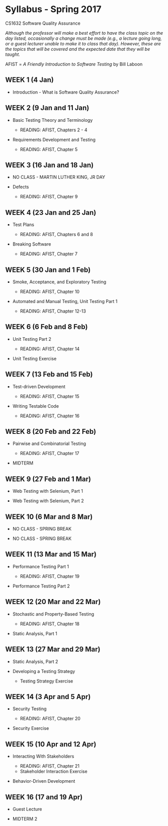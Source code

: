 # Syllabus - Spring 2017
CS1632 Software Quality Assurance

_Although the professor will make a best effort to have the class topic on the day listed, occasionally a change must be made (e.g., a lecture going long, or a guest lecturer unable to make it to class that day).  However, these are the topics that will be covered and the expected date that they will be taught._

AFIST = _A Friendly Introduction to Software Testing_ by Bill Laboon

## WEEK 1 (4 Jan)
*  Introduction - What is Software Quality Assurance?

## WEEK 2 (9 Jan and 11 Jan)

* Basic Testing Theory and Terminology
  * READING: AFIST, Chapters 2 - 4

* Requirements Development and Testing
  * READING: AFIST, Chapter 5

## WEEK 3 (16 Jan and 18 Jan)

* NO CLASS - MARTIN LUTHER KING, JR DAY

* Defects
  * READING: AFIST, Chapter 9

## WEEK 4 (23 Jan and 25 Jan)

* Test Plans
  * READING: AFIST, Chapters 6 and 8

* Breaking Software
  * READING: AFIST, Chapter 7

## WEEK 5 (30 Jan and 1 Feb)

* Smoke, Acceptance, and Exploratory Testing
  * READING: AFIST, Chapter 10

* Automated and Manual Testing, Unit Testing Part 1
  * READING: AFIST, Chapter 12-13

## WEEK 6 (6 Feb and 8 Feb)

* Unit Testing Part 2
  * READING: AFIST, Chapter 14

* Unit Testing Exercise
  
## WEEK 7 (13 Feb and 15 Feb)

* Test-driven Development
  * READING: AFIST, Chapter 15

* Writing Testable Code
  * READING: AFIST, Chapter 16

## WEEK 8 (20 Feb and 22 Feb)

* Pairwise and Combinatorial Testing
  * READING: AFIST, Chapter 17

* MIDTERM

## WEEK 9 (27 Feb and 1 Mar)

* Web Testing with Selenium, Part 1

* Web Testing with Selenium, Part 2

## WEEK 10 (6 Mar and 8 Mar)

* NO CLASS - SPRING BREAK

* NO CLASS - SPRING BREAK

## WEEK 11 (13 Mar and 15 Mar)

* Performance Testing Part 1
  * READING: AFIST, Chapter 19

* Performance Testing Part 2

## WEEK 12 (20 Mar and 22 Mar)

* Stochastic and Property-Based Testing
  * READING: AFIST, Chapter 18

* Static Analysis, Part 1

## WEEK 13 (27 Mar and 29 Mar)

* Static Analysis, Part 2

* Developing a Testing Strategy
  * Testing Strategy Exercise

## WEEK 14 (3 Apr and 5 Apr)

* Security Testing
  * READING: AFIST, Chapter 20

* Security Exercise

## WEEK 15 (10 Apr and 12 Apr)

* Interacting With Stakeholders
  * READING: AFIST, Chapter 21
  * Stakeholder Interaction Exercise

* Behavior-Driven Development

## WEEK 16 (17 and 19 Apr)

* Guest Lecture

* MIDTERM 2

